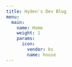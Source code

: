 ```yaml
---
title: Hyden's Dev Blog
menu:
  main:
    name: Home
    weight: 1
    params:
      icon:
        vendor: bs
        name: house
---
```

